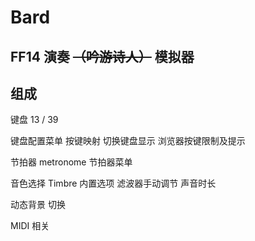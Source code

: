 # Bard

## FF14 演奏 <s>（吟游诗人）</s> 模拟器

## 组成

键盘 13 / 39

键盘配置菜单 按键映射 切换键盘显示 浏览器按键限制及提示

节拍器 metronome 节拍器菜单

音色选择 Timbre 内置选项 滤波器手动调节 声音时长

动态背景 切换

MIDI 相关
